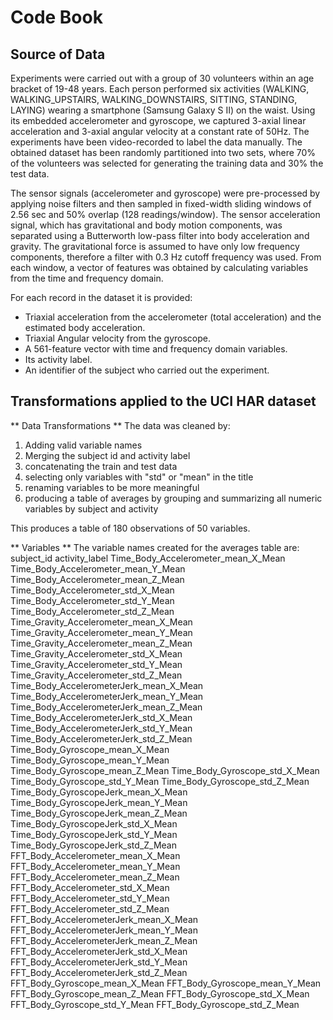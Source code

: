 # Code Book
## Source of Data
Experiments were carried out with a group of 30 volunteers within an age bracket of 19-48 years. Each person performed six activities (WALKING, WALKING_UPSTAIRS, WALKING_DOWNSTAIRS, SITTING, STANDING, LAYING) wearing a smartphone (Samsung Galaxy S II) on the waist. Using its embedded accelerometer and gyroscope, we captured 3-axial linear acceleration and 3-axial angular velocity at a constant rate of 50Hz. The experiments have been video-recorded to label the data manually. The obtained dataset has been randomly partitioned into two sets, where 70% of the volunteers was selected for generating the training data and 30% the test data. 

The sensor signals (accelerometer and gyroscope) were pre-processed by applying noise filters and then sampled in fixed-width sliding windows of 2.56 sec and 50% overlap (128 readings/window). The sensor acceleration signal, which has gravitational and body motion components, was separated using a Butterworth low-pass filter into body acceleration and gravity. The gravitational force is assumed to have only low frequency components, therefore a filter with 0.3 Hz cutoff frequency was used. From each window, a vector of features was obtained by calculating variables from the time and frequency domain.

For each record in the dataset it is provided: 
- Triaxial acceleration from the accelerometer (total acceleration) and the estimated body acceleration. 
- Triaxial Angular velocity from the gyroscope. 
- A 561-feature vector with time and frequency domain variables. 
- Its activity label. 
- An identifier of the subject who carried out the experiment.



## Transformations applied to the UCI HAR dataset

** Data Transformations **
The data was cleaned by:
1) Adding valid variable names
2) Merging the subject id and activity label
3) concatenating the train and test data
4) selecting only variables with "std" or "mean" in the title
5) renaming variables to be more meaningful
6) producing a table of averages by grouping and summarizing all numeric variables by subject and activity

This produces a table of 180 observations of 50 variables.

** Variables **
The variable names created for the averages table are:
subject_id
activity_label
Time_Body_Accelerometer_mean_X_Mean
Time_Body_Accelerometer_mean_Y_Mean
Time_Body_Accelerometer_mean_Z_Mean
Time_Body_Accelerometer_std_X_Mean
Time_Body_Accelerometer_std_Y_Mean
Time_Body_Accelerometer_std_Z_Mean
Time_Gravity_Accelerometer_mean_X_Mean
Time_Gravity_Accelerometer_mean_Y_Mean
Time_Gravity_Accelerometer_mean_Z_Mean
Time_Gravity_Accelerometer_std_X_Mean
Time_Gravity_Accelerometer_std_Y_Mean
Time_Gravity_Accelerometer_std_Z_Mean
Time_Body_AccelerometerJerk_mean_X_Mean
Time_Body_AccelerometerJerk_mean_Y_Mean
Time_Body_AccelerometerJerk_mean_Z_Mean
Time_Body_AccelerometerJerk_std_X_Mean
Time_Body_AccelerometerJerk_std_Y_Mean
Time_Body_AccelerometerJerk_std_Z_Mean
Time_Body_Gyroscope_mean_X_Mean
Time_Body_Gyroscope_mean_Y_Mean
Time_Body_Gyroscope_mean_Z_Mean
Time_Body_Gyroscope_std_X_Mean
Time_Body_Gyroscope_std_Y_Mean
Time_Body_Gyroscope_std_Z_Mean
Time_Body_GyroscopeJerk_mean_X_Mean
Time_Body_GyroscopeJerk_mean_Y_Mean
Time_Body_GyroscopeJerk_mean_Z_Mean
Time_Body_GyroscopeJerk_std_X_Mean
Time_Body_GyroscopeJerk_std_Y_Mean
Time_Body_GyroscopeJerk_std_Z_Mean
FFT_Body_Accelerometer_mean_X_Mean
FFT_Body_Accelerometer_mean_Y_Mean
FFT_Body_Accelerometer_mean_Z_Mean
FFT_Body_Accelerometer_std_X_Mean
FFT_Body_Accelerometer_std_Y_Mean
FFT_Body_Accelerometer_std_Z_Mean
FFT_Body_AccelerometerJerk_mean_X_Mean
FFT_Body_AccelerometerJerk_mean_Y_Mean
FFT_Body_AccelerometerJerk_mean_Z_Mean
FFT_Body_AccelerometerJerk_std_X_Mean
FFT_Body_AccelerometerJerk_std_Y_Mean
FFT_Body_AccelerometerJerk_std_Z_Mean
FFT_Body_Gyroscope_mean_X_Mean
FFT_Body_Gyroscope_mean_Y_Mean
FFT_Body_Gyroscope_mean_Z_Mean
FFT_Body_Gyroscope_std_X_Mean
FFT_Body_Gyroscope_std_Y_Mean
FFT_Body_Gyroscope_std_Z_Mean